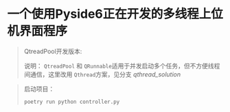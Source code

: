 # 一个使用Pyside6正在开发的多线程上位机界面程序

> QtreadPool开发版本:
>
> 说明： `QtreadPool` 和 `QRunnable`适用于并发启动多个任务，但不方便线程间通信，这里改用 `Qthread`方案，见分支 *qthread_solution*

> 启动项目：
>
> `poetry run python controller.py`
